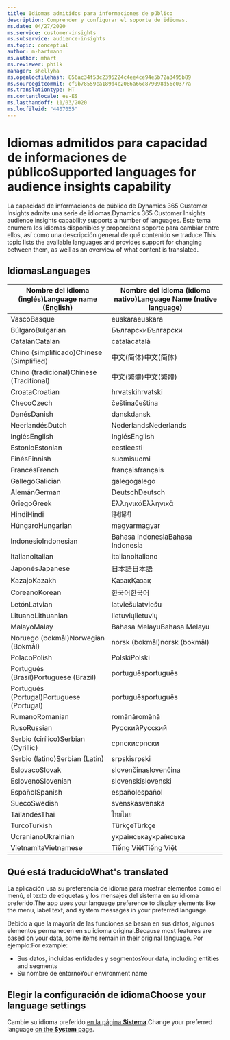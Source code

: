 ```yaml
---
title: Idiomas admitidos para informaciones de público
description: Comprender y configurar el soporte de idiomas.
ms.date: 04/27/2020
ms.service: customer-insights
ms.subservice: audience-insights
ms.topic: conceptual
author: m-hartmann
ms.author: mhart
ms.reviewer: philk
manager: shellyha
ms.openlocfilehash: 856ac34f53c2395224c4ee4ce94e5b72a3495b89
ms.sourcegitcommit: cf9b78559ca189d4c2086a66c879098d56c0377a
ms.translationtype: HT
ms.contentlocale: es-ES
ms.lasthandoff: 11/03/2020
ms.locfileid: "4407055"
---
```

# <a name="supported-languages-for-audience-insights-capability"></a><span data-ttu-id="4348a-103">Idiomas admitidos para capacidad de informaciones de público</span><span class="sxs-lookup"><span data-stu-id="4348a-103">Supported languages for audience insights capability</span></span>

<span data-ttu-id="4348a-104">La capacidad de informaciones de público de Dynamics 365 Customer Insights admite una serie de idiomas.</span><span class="sxs-lookup"><span data-stu-id="4348a-104">Dynamics 365 Customer Insights audience insights capability supports a number of languages.</span></span> <span data-ttu-id="4348a-105">Este tema enumera los idiomas disponibles y proporciona soporte para cambiar entre ellos, así como una descripción general de qué contenido se traduce.</span><span class="sxs-lookup"><span data-stu-id="4348a-105">This topic lists the available languages and provides support for changing between them, as well as an overview of what content is translated.</span></span>

## <a name="languages"></a><span data-ttu-id="4348a-106">Idiomas</span><span class="sxs-lookup"><span data-stu-id="4348a-106">Languages</span></span>

| <span data-ttu-id="4348a-107">Nombre del idioma (inglés)</span><span class="sxs-lookup"><span data-stu-id="4348a-107">Language name (English)</span></span>|  <span data-ttu-id="4348a-108">Nombre del idioma (idioma nativo)</span><span class="sxs-lookup"><span data-stu-id="4348a-108">Language Name (native language)</span></span> |
| ------------- | ------------- |
| <span data-ttu-id="4348a-109">Vasco</span><span class="sxs-lookup"><span data-stu-id="4348a-109">Basque</span></span> | <span data-ttu-id="4348a-110">euskara</span><span class="sxs-lookup"><span data-stu-id="4348a-110">euskara</span></span> |
| <span data-ttu-id="4348a-111">Búlgaro</span><span class="sxs-lookup"><span data-stu-id="4348a-111">Bulgarian</span></span> | <span data-ttu-id="4348a-112">Български</span><span class="sxs-lookup"><span data-stu-id="4348a-112">Български</span></span> |
| <span data-ttu-id="4348a-113">Catalán</span><span class="sxs-lookup"><span data-stu-id="4348a-113">Catalan</span></span> | <span data-ttu-id="4348a-114">català</span><span class="sxs-lookup"><span data-stu-id="4348a-114">català</span></span> |
| <span data-ttu-id="4348a-115">Chino (simplificado)</span><span class="sxs-lookup"><span data-stu-id="4348a-115">Chinese (Simplified)</span></span> | <span data-ttu-id="4348a-116">中文(简体)</span><span class="sxs-lookup"><span data-stu-id="4348a-116">中文(简体)</span></span> |
| <span data-ttu-id="4348a-117">Chino (tradicional)</span><span class="sxs-lookup"><span data-stu-id="4348a-117">Chinese (Traditional)</span></span> | <span data-ttu-id="4348a-118">中文(繁體)</span><span class="sxs-lookup"><span data-stu-id="4348a-118">中文(繁體)</span></span> |
| <span data-ttu-id="4348a-119">Croata</span><span class="sxs-lookup"><span data-stu-id="4348a-119">Croatian</span></span> | <span data-ttu-id="4348a-120">hrvatski</span><span class="sxs-lookup"><span data-stu-id="4348a-120">hrvatski</span></span> |
| <span data-ttu-id="4348a-121">Checo</span><span class="sxs-lookup"><span data-stu-id="4348a-121">Czech</span></span> | <span data-ttu-id="4348a-122">čeština</span><span class="sxs-lookup"><span data-stu-id="4348a-122">čeština</span></span> |
| <span data-ttu-id="4348a-123">Danés</span><span class="sxs-lookup"><span data-stu-id="4348a-123">Danish</span></span> | <span data-ttu-id="4348a-124">dansk</span><span class="sxs-lookup"><span data-stu-id="4348a-124">dansk</span></span> |
| <span data-ttu-id="4348a-125">Neerlandés</span><span class="sxs-lookup"><span data-stu-id="4348a-125">Dutch</span></span> | <span data-ttu-id="4348a-126">Nederlands</span><span class="sxs-lookup"><span data-stu-id="4348a-126">Nederlands</span></span> |
| <span data-ttu-id="4348a-127">Inglés</span><span class="sxs-lookup"><span data-stu-id="4348a-127">English</span></span> | <span data-ttu-id="4348a-128">Inglés</span><span class="sxs-lookup"><span data-stu-id="4348a-128">English</span></span> |
| <span data-ttu-id="4348a-129">Estonio</span><span class="sxs-lookup"><span data-stu-id="4348a-129">Estonian</span></span> | <span data-ttu-id="4348a-130">eesti</span><span class="sxs-lookup"><span data-stu-id="4348a-130">eesti</span></span> |
| <span data-ttu-id="4348a-131">Finés</span><span class="sxs-lookup"><span data-stu-id="4348a-131">Finnish</span></span> | <span data-ttu-id="4348a-132">suomi</span><span class="sxs-lookup"><span data-stu-id="4348a-132">suomi</span></span> |
| <span data-ttu-id="4348a-133">Francés</span><span class="sxs-lookup"><span data-stu-id="4348a-133">French</span></span> | <span data-ttu-id="4348a-134">français</span><span class="sxs-lookup"><span data-stu-id="4348a-134">français</span></span> |
| <span data-ttu-id="4348a-135">Gallego</span><span class="sxs-lookup"><span data-stu-id="4348a-135">Galician</span></span> | <span data-ttu-id="4348a-136">galego</span><span class="sxs-lookup"><span data-stu-id="4348a-136">galego</span></span> |
| <span data-ttu-id="4348a-137">Alemán</span><span class="sxs-lookup"><span data-stu-id="4348a-137">German</span></span> | <span data-ttu-id="4348a-138">Deutsch</span><span class="sxs-lookup"><span data-stu-id="4348a-138">Deutsch</span></span> |
| <span data-ttu-id="4348a-139">Griego</span><span class="sxs-lookup"><span data-stu-id="4348a-139">Greek</span></span> | <span data-ttu-id="4348a-140">Ελληνικά</span><span class="sxs-lookup"><span data-stu-id="4348a-140">Ελληνικά</span></span> |
| <span data-ttu-id="4348a-141">Hindi</span><span class="sxs-lookup"><span data-stu-id="4348a-141">Hindi</span></span> | <span data-ttu-id="4348a-142">हिंदी</span><span class="sxs-lookup"><span data-stu-id="4348a-142">हिंदी</span></span> |
| <span data-ttu-id="4348a-143">Húngaro</span><span class="sxs-lookup"><span data-stu-id="4348a-143">Hungarian</span></span> | <span data-ttu-id="4348a-144">magyar</span><span class="sxs-lookup"><span data-stu-id="4348a-144">magyar</span></span> |
| <span data-ttu-id="4348a-145">Indonesio</span><span class="sxs-lookup"><span data-stu-id="4348a-145">Indonesian</span></span> | <span data-ttu-id="4348a-146">Bahasa Indonesia</span><span class="sxs-lookup"><span data-stu-id="4348a-146">Bahasa Indonesia</span></span> |
| <span data-ttu-id="4348a-147">Italiano</span><span class="sxs-lookup"><span data-stu-id="4348a-147">Italian</span></span> | <span data-ttu-id="4348a-148">italiano</span><span class="sxs-lookup"><span data-stu-id="4348a-148">italiano</span></span> |
| <span data-ttu-id="4348a-149">Japonés</span><span class="sxs-lookup"><span data-stu-id="4348a-149">Japanese</span></span> | <span data-ttu-id="4348a-150">日本語</span><span class="sxs-lookup"><span data-stu-id="4348a-150">日本語</span></span> |
| <span data-ttu-id="4348a-151">Kazajo</span><span class="sxs-lookup"><span data-stu-id="4348a-151">Kazakh</span></span> | <span data-ttu-id="4348a-152">Қазақ</span><span class="sxs-lookup"><span data-stu-id="4348a-152">Қазақ</span></span> |
| <span data-ttu-id="4348a-153">Coreano</span><span class="sxs-lookup"><span data-stu-id="4348a-153">Korean</span></span> | <span data-ttu-id="4348a-154">한국어</span><span class="sxs-lookup"><span data-stu-id="4348a-154">한국어</span></span> |
| <span data-ttu-id="4348a-155">Letón</span><span class="sxs-lookup"><span data-stu-id="4348a-155">Latvian</span></span> | <span data-ttu-id="4348a-156">latviešu</span><span class="sxs-lookup"><span data-stu-id="4348a-156">latviešu</span></span> |
| <span data-ttu-id="4348a-157">Lituano</span><span class="sxs-lookup"><span data-stu-id="4348a-157">Lithuanian</span></span> | <span data-ttu-id="4348a-158">lietuvių</span><span class="sxs-lookup"><span data-stu-id="4348a-158">lietuvių</span></span> |
| <span data-ttu-id="4348a-159">Malayo</span><span class="sxs-lookup"><span data-stu-id="4348a-159">Malay</span></span> | <span data-ttu-id="4348a-160">Bahasa Melayu</span><span class="sxs-lookup"><span data-stu-id="4348a-160">Bahasa Melayu</span></span> |
| <span data-ttu-id="4348a-161">Noruego (bokmål)</span><span class="sxs-lookup"><span data-stu-id="4348a-161">Norwegian (Bokmål)</span></span> | <span data-ttu-id="4348a-162">norsk (bokmål)</span><span class="sxs-lookup"><span data-stu-id="4348a-162">norsk (bokmål)</span></span> |
| <span data-ttu-id="4348a-163">Polaco</span><span class="sxs-lookup"><span data-stu-id="4348a-163">Polish</span></span> | <span data-ttu-id="4348a-164">Polski</span><span class="sxs-lookup"><span data-stu-id="4348a-164">Polski</span></span> |
| <span data-ttu-id="4348a-165">Portugués (Brasil)</span><span class="sxs-lookup"><span data-stu-id="4348a-165">Portuguese (Brazil)</span></span> | <span data-ttu-id="4348a-166">português</span><span class="sxs-lookup"><span data-stu-id="4348a-166">português</span></span> |
| <span data-ttu-id="4348a-167">Portugués (Portugal)</span><span class="sxs-lookup"><span data-stu-id="4348a-167">Portuguese (Portugal)</span></span> | <span data-ttu-id="4348a-168">português</span><span class="sxs-lookup"><span data-stu-id="4348a-168">português</span></span> |
| <span data-ttu-id="4348a-169">Rumano</span><span class="sxs-lookup"><span data-stu-id="4348a-169">Romanian</span></span> | <span data-ttu-id="4348a-170">română</span><span class="sxs-lookup"><span data-stu-id="4348a-170">română</span></span> |
| <span data-ttu-id="4348a-171">Ruso</span><span class="sxs-lookup"><span data-stu-id="4348a-171">Russian</span></span> | <span data-ttu-id="4348a-172">Русский</span><span class="sxs-lookup"><span data-stu-id="4348a-172">Русский</span></span> |
| <span data-ttu-id="4348a-173">Serbio (cirílico)</span><span class="sxs-lookup"><span data-stu-id="4348a-173">Serbian (Cyrillic)</span></span> | <span data-ttu-id="4348a-174">српски</span><span class="sxs-lookup"><span data-stu-id="4348a-174">српски</span></span> |
| <span data-ttu-id="4348a-175">Serbio (latino)</span><span class="sxs-lookup"><span data-stu-id="4348a-175">Serbian (Latin)</span></span> | <span data-ttu-id="4348a-176">srpski</span><span class="sxs-lookup"><span data-stu-id="4348a-176">srpski</span></span> |
| <span data-ttu-id="4348a-177">Eslovaco</span><span class="sxs-lookup"><span data-stu-id="4348a-177">Slovak</span></span> | <span data-ttu-id="4348a-178">slovenčina</span><span class="sxs-lookup"><span data-stu-id="4348a-178">slovenčina</span></span> |
| <span data-ttu-id="4348a-179">Esloveno</span><span class="sxs-lookup"><span data-stu-id="4348a-179">Slovenian</span></span> | <span data-ttu-id="4348a-180">slovenski</span><span class="sxs-lookup"><span data-stu-id="4348a-180">slovenski</span></span> |
| <span data-ttu-id="4348a-181">Español</span><span class="sxs-lookup"><span data-stu-id="4348a-181">Spanish</span></span> | <span data-ttu-id="4348a-182">español</span><span class="sxs-lookup"><span data-stu-id="4348a-182">español</span></span> |
| <span data-ttu-id="4348a-183">Sueco</span><span class="sxs-lookup"><span data-stu-id="4348a-183">Swedish</span></span> | <span data-ttu-id="4348a-184">svenska</span><span class="sxs-lookup"><span data-stu-id="4348a-184">svenska</span></span> |
| <span data-ttu-id="4348a-185">Tailandés</span><span class="sxs-lookup"><span data-stu-id="4348a-185">Thai</span></span> | <span data-ttu-id="4348a-186">ไทย</span><span class="sxs-lookup"><span data-stu-id="4348a-186">ไทย</span></span> |
| <span data-ttu-id="4348a-187">Turco</span><span class="sxs-lookup"><span data-stu-id="4348a-187">Turkish</span></span> | <span data-ttu-id="4348a-188">Türkçe</span><span class="sxs-lookup"><span data-stu-id="4348a-188">Türkçe</span></span> |
| <span data-ttu-id="4348a-189">Ucraniano</span><span class="sxs-lookup"><span data-stu-id="4348a-189">Ukrainian</span></span> | <span data-ttu-id="4348a-190">українська</span><span class="sxs-lookup"><span data-stu-id="4348a-190">українська</span></span> |
| <span data-ttu-id="4348a-191">Vietnamita</span><span class="sxs-lookup"><span data-stu-id="4348a-191">Vietnamese</span></span> | <span data-ttu-id="4348a-192">Tiếng Việt</span><span class="sxs-lookup"><span data-stu-id="4348a-192">Tiếng Việt</span></span> |

## <a name="whats-translated"></a><span data-ttu-id="4348a-193">Qué está traducido</span><span class="sxs-lookup"><span data-stu-id="4348a-193">What's translated</span></span>

<span data-ttu-id="4348a-194">La aplicación usa su preferencia de idioma para mostrar elementos como el menú, el texto de etiquetas y los mensajes del sistema en su idioma preferido.</span><span class="sxs-lookup"><span data-stu-id="4348a-194">The app uses your language preference to display elements like the menu, label text, and system messages in your preferred language.</span></span>

<span data-ttu-id="4348a-195">Debido a que la mayoría de las funciones se basan en sus datos, algunos elementos permanecen en su idioma original.</span><span class="sxs-lookup"><span data-stu-id="4348a-195">Because most features are based on your data, some items remain in their original language.</span></span> <span data-ttu-id="4348a-196">Por ejemplo:</span><span class="sxs-lookup"><span data-stu-id="4348a-196">For example:</span></span>

- <span data-ttu-id="4348a-197">Sus datos, incluidas entidades y segmentos</span><span class="sxs-lookup"><span data-stu-id="4348a-197">Your data, including entities and segments</span></span>
- <span data-ttu-id="4348a-198">Su nombre de entorno</span><span class="sxs-lookup"><span data-stu-id="4348a-198">Your environment name</span></span>

## <a name="choose-your-language-settings"></a><span data-ttu-id="4348a-199">Elegir la configuración de idioma</span><span class="sxs-lookup"><span data-stu-id="4348a-199">Choose your language settings</span></span>  

<span data-ttu-id="4348a-200">Cambie su idioma preferido [en la página **Sistema**](system.md).</span><span class="sxs-lookup"><span data-stu-id="4348a-200">Change your preferred language [on the **System** page](system.md).</span></span>
